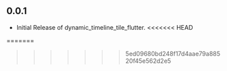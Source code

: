 ## 0.0.1

* Initial Release of dynamic_timeline_tile_flutter.
<<<<<<< HEAD

=======
>>>>>>> 5ed09680bd248f17d4aae79a88520f45e562d2e5
